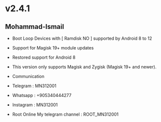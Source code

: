 # v2.4.1

## Mohammad-Ismail

- Boot Loop Devices with [ Ramdisk NO ] supported by Android 8 to 12

- Support for Magisk 19+ module updates

- Restored support for Android 8

- This version only supports Magisk and Zygisk (Magisk 19+ and newer).

- Communication

- Telegram : MN312001
- Whatsapp : +905340444277
- Instagram : MN312001

- Root Online My telegram channel : ROOT_MN312001
